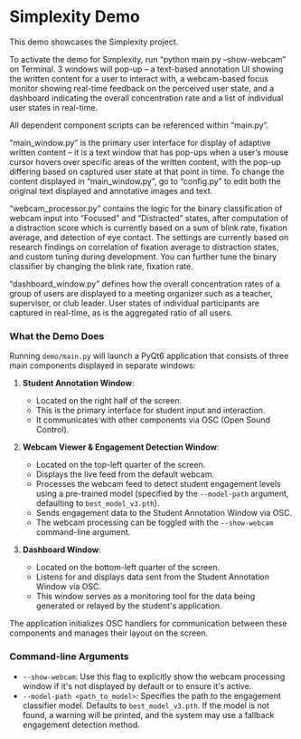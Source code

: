 # Simplexity Demo

This demo showcases the Simplexity project.

To activate the demo for Simplexity, run “python main.py –show-webcam” on Terminal. 3 windows will pop-up – a text-based annotation UI showing the written content for a user to interact with, a webcam-based focus monitor showing real-time feedback on the perceived user state, and a dashboard indicating the overall concentration rate and a list of individual user states in real-time.
 
All dependent component scripts can be referenced within “main.py”.
 
“main_window.py” is the primary user interface for display of adaptive written content – it is a text window that has pop-ups when a user’s mouse cursor hovers over specific areas of the written content, with the pop-up differing based on captured user state at that point in time. To change the content displayed in “main_window.py”, go to “config.py” to edit both the original text displayed and annotative images and text.
 
“webcam_processor.py” contains the logic for the binary classification of webcam input into “Focused” and “Distracted” states, after computation of a distraction score which is currently based on a sum of blink rate, fixation average, and detection of eye contact. The settings are currently based on research findings on correlation of fixation average to distraction states, and custom tuning during development. You can further tune the binary classifier by changing the blink rate, fixation rate.
 
“dashboard_window.py” defines how the overall concentration rates of a group of users are displayed to a meeting organizer such as a teacher, supervisor, or club leader. User states of individual participants are captured in real-time, as is the aggregated ratio of all users.  
 

### What the Demo Does

Running `demo/main.py` will launch a PyQt6 application that consists of three main components displayed in separate windows:

1.  **Student Annotation Window**:
    *   Located on the right half of the screen.
    *   This is the primary interface for student input and interaction.
    *   It communicates with other components via OSC (Open Sound Control).

2.  **Webcam Viewer & Engagement Detection Window**:
    *   Located on the top-left quarter of the screen.
    *   Displays the live feed from the default webcam.
    *   Processes the webcam feed to detect student engagement levels using a pre-trained model (specified by the `--model-path` argument, defaulting to `best_model_v3.pth`).
    *   Sends engagement data to the Student Annotation Window via OSC.
    *   The webcam processing can be toggled with the `--show-webcam` command-line argument.

3.  **Dashboard Window**:
    *   Located on the bottom-left quarter of the screen.
    *   Listens for and displays data sent from the Student Annotation Window via OSC.
    *   This window serves as a monitoring tool for the data being generated or relayed by the student's application.

The application initializes OSC handlers for communication between these components and manages their layout on the screen.

### Command-line Arguments

*   `--show-webcam`: Use this flag to explicitly show the webcam processing window if it's not displayed by default or to ensure it's active.
*   `--model-path <path_to_model>`: Specifies the path to the engagement classifier model. Defaults to `best_model_v3.pth`. If the model is not found, a warning will be printed, and the system may use a fallback engagement detection method.

